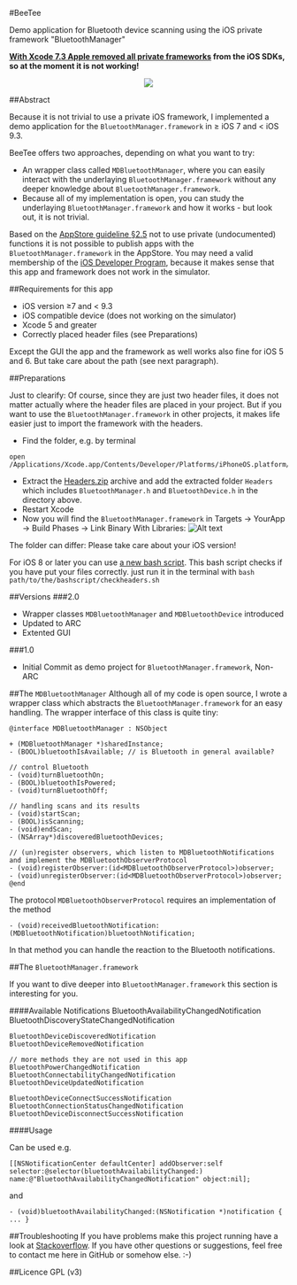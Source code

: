 #BeeTee

Demo application for Bluetooth device scanning using the iOS private framework "BluetoothManager"

**[With Xcode 7.3 Apple removed all private frameworks](https://developer.apple.com/library/ios/releasenotes/DeveloperTools/RN-Xcode/Chapters/Introduction.html) from the iOS SDKs, so at the moment it is not working!**

<p align="center">
  <img src ="/landingPage/screencast.gif">
</p>

##Abstract

Because it is not trivial to use a private iOS framework, I implemented a demo application for the `BluetoothManager.framework` in ≥ iOS 7 and < iOS 9.3.

BeeTee offers two approaches, depending on what you want to try:
* An wrapper class called `MDBluetoothManager`, where you can easily interact with the underlaying `BluetoothManager.framework` without any deeper knowledge about `BluetoothManager.framework`.
* Because all of my implementation is open, you can study the underlaying `BluetoothManager.framework` and how it works - but look out, it is not trivial.

Based on the [AppStore guideline §2.5](https://developer.apple.com/appstore/resources/approval/guidelines.html) not to use private (undocumented) functions it is not possible to publish apps with the `BluetoothManager.framework` in the AppStore. You may need a valid membership of the [iOS Developer Program](https://developer.apple.com/programs/ios/), because it makes sense that this app and framework does not work in the simulator.



##Requirements for this app

* iOS version ≥7 and < 9.3
* iOS compatible device (does not working on the simulator)
* Xcode 5 and greater
* Correctly placed header files (see Preparations)

Except the GUI the app and the framework as well works also fine for iOS 5 and 6. But take care about the path (see next paragraph).

##Preparations

Just to clearify: Of course, since they are just two header files, it does not matter actually where the header files are placed in your project. But if you want to use the `BluetoothManager.framework` in other projects, it makes life easier just to import  the framework with the headers. 

* Find the folder, e.g. by terminal
<pre><code>open /Applications/Xcode.app/Contents/Developer/Platforms/iPhoneOS.platform/Developer/SDKs/iPhoneOS7.0.sdk/System/Library/PrivateFrameworks/BluetoothManager.framework</code></pre>
* Extract the [Headers.zip](/Headers.zip) archive and add the extracted folder `Headers` which includes `BluetoothManager.h` and `BluetoothDevice.h` in the directory above.
* Restart Xcode
* Now you will find the `BluetoothManager.framework` in Targets → YourApp → Build Phases → Link Binary With Libraries:
![Alt text](/landingPage/linkLibrary.png)

The folder can differ: Please take care about your iOS version!

For iOS 8 or later you can use [a new bash script](/checkheaders.sh). This bash script checks if you have put your files correctly. just run it in the terminal with
`bash path/to/the/bashscript/checkheaders.sh`


##Versions
###2.0
* Wrapper classes `MDBluetoothManager` and `MDBluetoothDevice` introduced 
* Updated to ARC
* Extented GUI

###1.0
* Initial Commit as demo project for `BluetoothManager.framework`, Non-ARC


##The `MDBluetoothManager`
Although all of my code is open source, I wrote a wrapper class which abstracts the `BluetoothManager.framework` for an easy handling.
The wrapper interface of this class is quite tiny:

    @interface MDBluetoothManager : NSObject

    + (MDBluetoothManager *)sharedInstance;
    - (BOOL)bluetoothIsAvailable; // is Bluetooth in general available?
    
    // control Bluetooth
    - (void)turnBluetoothOn; 
    - (BOOL)bluetoothIsPowered;
    - (void)turnBluetoothOff;
    
    // handling scans and its results
    - (void)startScan;
    - (BOOL)isScanning;
    - (void)endScan;
    - (NSArray*)discoveredBluetoothDevices;
    
    // (un)register observers, which listen to MDBluetoothNotifications and implement the MDBluetoothObserverProtocol
    - (void)registerObserver:(id<MDBluetoothObserverProtocol>)observer;
    - (void)unregisterObserver:(id<MDBluetoothObserverProtocol>)observer;
    @end

The protocol `MDBluetoothObserverProtocol` requires an implementation of the method

    - (void)receivedBluetoothNotification:(MDBluetoothNotification)bluetoothNotification;

In that method you can handle the reaction to the Bluetooth notifications.



##The `BluetoothManager.framework`

If you want to dive deeper into `BluetoothManager.framework` this section is interesting for you. 

####Available Notifications
    BluetoothAvailabilityChangedNotification
    BluetoothDiscoveryStateChangedNotification

    BluetoothDeviceDiscoveredNotification
    BluetoothDeviceRemovedNotification
    
    // more methods they are not used in this app
    BluetoothPowerChangedNotification
    BluetoothConnectabilityChangedNotification
    BluetoothDeviceUpdatedNotification

    BluetoothDeviceConnectSuccessNotification
    BluetoothConnectionStatusChangedNotification
    BluetoothDeviceDisconnectSuccessNotification


####Usage

Can be used e.g. 
<pre><code>[[NSNotificationCenter defaultCenter] addObserver:self selector:@selector(bluetoothAvailabilityChanged:) name:@"BluetoothAvailabilityChangedNotification" object:nil];</code></pre>
and 
<pre><code>- (void)bluetoothAvailabilityChanged:(NSNotification *)notification { ... }</code></pre>


##Troubleshooting
If you have problems make this project running have a look at [Stackoverflow](http://stackoverflow.com/search?q=beetee). If you have other questions or suggestions, feel free to contact me here in GitHub or somehow else. :-)


##Licence
GPL (v3)



